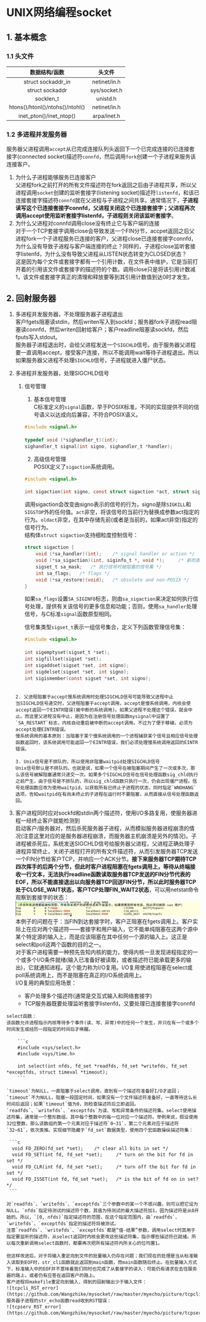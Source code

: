 # UNIX网络编程socket    

## 1. 基本概念    

### 1.1 头文件    
  | 数据结构/函数						| 头文件	|
  | :---:								| :---:		|
  | struct sockaddr_in					| netinet/in.h	|
  | struct sockaddr						| sys/socket.h	|
  | socklen_t							| unistd.h		|
  | htons()/htonl()/ntohs()/ntohl()		|	netinet/in.h	|
  | inet_pton()/inet_ntop()				| arpa/inet.h	|


### 1.2 多进程并发服务器    
  服务器父进程调用`accept`从已完成连接队列头返回下一个已完成连接的已连接套接字(connected socket)描述符`connfd`，然后调用`fork`创建一个子进程来服务该连接客户。    
  1. 为什么子进程能够服务已连接客户    
    父进程fork之前打开的所有文件描述符在fork返回之后由子进程共享，所以父进程调用`socket`创建的监听套接字(listening socket)描述符`listenfd`，和该已连接套接字描述符`connfd`就在父进程与子进程之间共享。通常情况下，**子进程读写这个已连接套接字connfd，父进程关闭这个已连接套接字；父进程再次调用accept使用监听套接字listenfd，子进程则关闭该监听套接字**。    
  2. 为什么父进程对connfd调用close没有终止它与客户端的连接    
    对于一个TCP套接字调用close会导致发送一个FIN分节，accpet返回之后父进程fork一个子进程服务已连接的客户，父进程close已连接套接字connfd，为什么没有导致子进程与客户端连接的终止？同样的，子进程close监听套接字listenfd，为什么没有导致父进程从LISTEN状态转变为CLOSED状态？    
	这是因为每个文件或套接字都有一个引用计数，在文件表中维护，它是当前打开着的引用该文件或套接字的描述符的个数。调用close只是将该引用计数减1，该文件或套接字真正的清理和释放要等到其引用计数值到达0时才发生。    


## 2. 回射服务器    
  1. 多进程并发服务器，不处理服务器子进程退出    
    客户fgets阻塞读stdin，然后writen写入到sockfd；服务器fork子进程read阻塞读connfd，然后writen回射给客户；客户readline阻塞读sockfd，然后fputs写入stdout。    
	服务器子进程退出时，会给父进程发送一个`SIGCHLD`信号。由于服务器父进程要一直调用accept，接受客户连接，所以不能调用wait等待子进程退出。所以如果服务器父进程不处理`SIGCHLD`信号，子进程就进入僵尸状态。    

  2. 多进程并发服务器，处理SIGCHLD信号    
      1. 信号管理    
	      1. 基本信号管理    
	        C标准定义的`signal`函数，早于POSIX标准，不同的实现提供不同的信号语义以达成向后兼容，不符合POSIX语义。    
			```c
			#include <signal.h>

			typedef void (*sighandler_t)(int);
			sighandler_t signal(int signo, sighandler_t *handler);
			```

	      2. 高级信号管理    
	        POSIX定义了`sigaction`系统调用。    
			```c
			#include <signal.h>

			int sigaction(int signo, const struct sigaction *act, struct sigaction *oldact)
			```

			调用sigaction会改变由signo表示的信号的行为，signo是除`SIGKILL`和`SIGSTOP`外的任何值。`act`非空，将该信号的当前行为替换成参数act指定的行为。`oldact`非空，在其中存储先前(或者是当前的，如果act非空)指定的信号行为。    
			结构体`struct sigaction`支持细粒度控制信号：    
			```c
			struct sigaction {
				void (*sa_handler)(int);	/* signal handler or action */
				void (*sa_sigaction)(int, siginfo_t *, void *);		/* 新的表示如何执行信号处理函数 */
				sigset_t sa_mask;	/* 执行信号时被阻塞的信号集 */
				int sa_flags;	/* flags */
				void (*sa_restore)(void);	/* obsolete and non-POSIX */
			}
			```

			如果`sa_flags`设置`SA_SIGINFO`标志，则由`sa_sigaction`来决定如何执行信号处理，提供有关该信号的更多信息和功能；否则，使用`sa_handler`处理信号，与C标准`signal`函数原型相同。    

			信号集类型`sigset_t`表示一组信号集合，定义下列函数管理信号集：    
			```c
			#include <signal.h>

			int sigemptyset(sigset_t *set);
			int sigfillset(sigset *set);
			int sigaddset(sigset *set, int signo);
			int sigdelset(sigset *set, int signo);
			int sigismember(const sigset *set, int signo);
		```

      2. 父进程阻塞于accept慢系统调用时处理SIGCHLD信号可能导致父进程中止    
	    当SIGCHLD信号递交时，父进程阻塞于accept调用，accept是慢系统调用，内核会使accept返回一个EINTR错误(被中断的系统调用)。如果父进程不处理这个错误，就会中止。而这里父进程没有中止，是因为在注册信号处理函数mysignal中设置了`SA_RESTART`标志，内核自动重启被中断的accept调用。不过为了便于移植，必须为accept处理EINTR错误。    
	    慢系统调用的基本原则：当阻塞于某个慢系统调用的一个进程捕获某个信号且相应信号处理函数返回时，该系统调用可能返回一个EINTR错误，我们必须处理慢系统调用返回的EINTR错误。    
	
	  3. Unix信号是不排队的，所以使用非阻塞waitpid处理SIGCHLD信号    
        Unix信号默认是不排队的。也就是说，如果一个信号在被阻塞期间产生了一次或多次，那么该信号被解阻塞通常只递交一次。如果多个SIGCHLD信号在信号处理函数sig_chld执行之前产生，由于信号是不排队的，所以sig_chld函数只执行一次，仍会出现僵尸进程。信号处理函数应改为使用waitpid，以获取所有已终止子进程的状态，同时指定`WNOHANG`选项，告知waitpid在有尚未终止的子进程在运行时不要阻塞，从而直接从信号处理函数返回。    

  3. 客户进程同时应对sockfd和stdin两个描述符，使用I/O多路复用，使服务器进程一经终止客户就能检测到    
    启动客户/服务器对，然后杀死服务器子进程，从而模拟服务器进程崩溃的情况(注意这里对应的是服务器进程崩溃，而服务器主机崩溃是另外的情况)。子进程被杀死后，系统发送SIGCHLD信号给服务器父进程，父进程正确处理子进程异常终止，关闭子进程打开的所有文件描述符，从而引发服务器TCP发送一个FIN分节给客户TCP，并响应一个ACK分节。**接下来服务器TCP期待TCP四次挥手的后两个分节，但此时客户进程阻塞在fgets调用上，等待从终端接收一行文本，无法执行readline函数读取服务器TCP发送的FIN分节代表的EOF，所以不能直接退出以向服务器TCP回送FIN分节，所以此时服务器TCP处于CLOSE_WAIT状态，客户TCP处理FIN_WAIT2状态**，可以用netstat命令观察到套接字的状态：    
	![process of server terminated prematurely](https://github.com/Wangzhike/mysocket/raw/master/myecho/picture/process_of_server_terminated_prematurely.png)    
	本例子的问题在于：当FIN到达套接字时，客户正阻塞在fgets调用上。客户实际上在应对两个描述符——套接字和用户输入，它不能单纯阻塞在这两个源中某个特定源的输入上，而是应该阻塞在其中任何一个源的输入上。这正是select和poll这两个函数的目的之一。    
	对于客户进程需要一种预先告知内核的能力，使得内核一旦发现进程指定的一个或多个I/O条件就绪(输入已准备好被读取，或者描述符已能承载更多的输出)，它就通知进程。这个能力称为I/O复用。I/O复用使进程阻塞在select或poll系统调用上，而不是阻塞在真正的I/O系统调用上。    
	I/O复用的典型应用场景：    
	  - 客户处理多个描述符(通常是交互式输入和网络套接字)    
	  - TCP服务器既要处理监听套接字listenfd，又要处理已连接套接字connfd    
	
	select函数：    
	该函数允许进程指示内核等待多个事件(读、写、异常)中的任何一个发生，并只在有一个或多个时间发生或经历一段指定的时间后才唤醒。    
	
		```c
		#include <sys/select.h>
		#include <sys/time.h>

		int select(int nfds, fd_set *readfds, fd_set *writefds, fd_set *exceptfds, struct timeval *timeout);
		```

	`timeout`为NULL，一直阻塞于select调用，直到有一个描述符准备好I/O才返回；`timeout`不为NULL，阻塞一段固定时间，如果没有一个文件描述符准备好，一直等待这么长时间后返回；如果`timeout`值为0，则检查描述符后立即返回。    
	`readfds`、`writefds`、`exceptfds`为读、写和异常条件的描述符集。select使用描述符集，通常是一个整形数组，其中每个整数中的每一位对应一个描述符。举例来说，假设使用32位整数，那么该数组的第一个元素对应于描述符`0~31`，第二个元素对应于描述符`32~61`，依次类推。实现细节隐藏于`fd_set`数据类型，使用四个宏函数操纵描述符集：    
	  
	 ```c
	  void FD_ZERO(fd_set *set);	/* clear all bits in set */
	  void FD_SET(int fd, fd_set *set);		/* turn on the bit for fd in set */
	  void FD_CLR(int fd, fd_set *set);		/* turn off the bit for fd in set */
	  void FD_ISSET(int fd, fd_set *set);	/* is the bit of fd on in set? */
	 ```

	对`readfds`、`writefds`、`exceptfds`三个参数中的某一个不感兴趣，则可以把它设为NULL。`nfds`指定待测试的描述符个数，其值为待测试的最大描述符加1，因为描述符是从0开始的。所以，`[0, nfds)`指定描述符的范围，在这个指定范围内，由`readfds`、`writefds`、`exceptfds`指定的描述符将被测试。    
	注意`readfds`、`writefds`、`exceptfds`都是“值-结果”参数，调用select时其用于指定要监听的描述符，从select返回时内核会更改这些描述符集，指示哪些描述符已就绪。所以每次重新调用select函数时，都要再次把所有描述符内所关心的位均置1。    
	
	但这样改进后，对于将输入重定向到文件的批量输入仍存在问题：我们现在的处理是当从标准输入读取到EOF时，str_cli函数就此返回到main函数，而main函数随后终止。在批量输入方式下，标准输入中的EOF并不意味着我们同时也完成了从套接字的读入：可能仍有请求在去往服务器的路上，或者仍有应答在返回客户的路上。    
	客户进程将makefile重定向到输入，得到的回射输出少于输入文件：    
	![tcpcli_RST_error](https://github.com/Wangzhike/mysocket/raw/master/myecho/picture/tcpcli_RST_error.png)    
	服务器子进程的str_echo函数read收到RST错误：    
	![tcpserv_RST_error](https://github.com/Wangzhike/mysocket/raw/master/myecho/picture/tcpserv_RST_error.png)    

	
